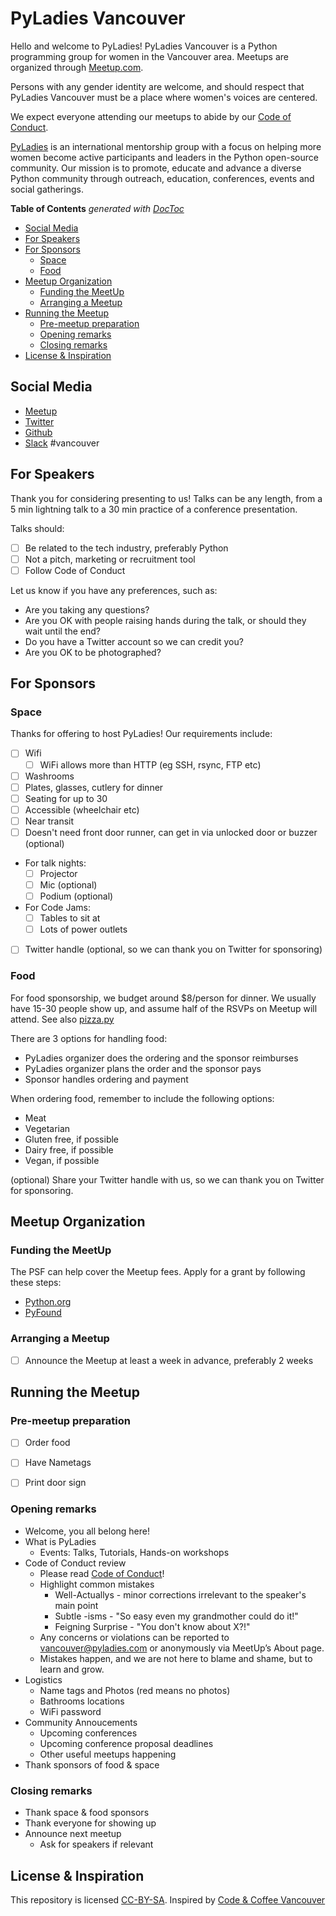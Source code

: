 # PyLadies Vancouver

Hello and welcome to PyLadies!
PyLadies Vancouver is a Python programming group for women in the Vancouver area.
Meetups are organized through [Meetup.com](https://www.meetup.com/PyLadies-Vancouver/).

Persons with any gender identity are welcome, and should respect that PyLadies Vancouver must be a place where women's voices are centered.

We expect everyone attending our meetups to abide by our [Code of Conduct](Code_of_conduct.md).

[PyLadies](http://www.pyladies.com/) is an international mentorship group with a focus on helping more women become active participants and leaders in the Python open-source community.
Our mission is to promote, educate and advance a diverse Python community through outreach, education, conferences, events and social gatherings.

<!-- START doctoc generated TOC please keep comment here to allow auto update -->
<!-- DON'T EDIT THIS SECTION, INSTEAD RE-RUN doctoc TO UPDATE -->
**Table of Contents**  *generated with [DocToc](https://github.com/thlorenz/doctoc)*

- [Social Media](#social-media)
- [For Speakers](#for-speakers)
- [For Sponsors](#for-sponsors)
  - [Space](#space)
  - [Food](#food)
- [Meetup Organization](#meetup-organization)
  - [Funding the MeetUp](#funding-the-meetup)
  - [Arranging a Meetup](#arranging-a-meetup)
- [Running the Meetup](#running-the-meetup)
  - [Pre-meetup preparation](#pre-meetup-preparation)
  - [Opening remarks](#opening-remarks)
  - [Closing remarks](#closing-remarks)
- [License & Inspiration](#license-&-inspiration)

<!-- END doctoc generated TOC please keep comment here to allow auto update -->

## Social Media

* [Meetup](https://www.meetup.com/PyLadies-Vancouver/)
* [Twitter](https://twitter.com/pyladiesvan )
* [Github](https://github.com/pyladies-vancouver/)
* [Slack](http://slackin.pyladies.com/) #vancouver


## For Speakers

Thank you for considering presenting to us!
Talks can be any length, from a 5 min lightning talk to a 30 min practice of a conference presentation.

Talks should:

- [ ] Be related to the tech industry, preferably Python
- [ ] Not a pitch, marketing or recruitment tool
- [ ] Follow Code of Conduct

Let us know if you have any preferences, such as:

- Are you taking any questions?
- Are you OK with people raising hands during the talk, or should they wait until the end?
- Do you have a Twitter account so we can credit you?
- Are you OK to be photographed?


## For Sponsors

### Space

Thanks for offering to host PyLadies!
Our requirements include:

- [ ] Wifi
    - [ ] WiFi allows more than HTTP (eg SSH, rsync, FTP etc)
- [ ] Washrooms
- [ ] Plates, glasses, cutlery for dinner
- [ ] Seating for up to 30
- [ ] Accessible (wheelchair etc)
- [ ] Near transit
- [ ] Doesn't need front door runner, can get in via unlocked door or buzzer (optional)
- For talk nights:
    - [ ] Projector
    - [ ] Mic (optional)
    - [ ] Podium (optional)
- For Code Jams:
    - [ ] Tables to sit at
    - [ ] Lots of power outlets
- [ ] Twitter handle (optional, so we can thank you on Twitter for sponsoring)

### Food

For food sponsorship, we budget around $8/person for dinner.
We usually have 15-30 people show up, and assume half of the RSVPs on Meetup will attend.
See also [pizza.py](https://github.com/BostonPython/fingertools/blob/master/pizza.py)

There are 3 options for handling food:

* PyLadies organizer does the ordering and the sponsor reimburses
* PyLadies organizer plans the order and the sponsor pays
* Sponsor handles ordering and payment

When ordering food, remember to include the following options:

* Meat
* Vegetarian
* Gluten free, if possible
* Dairy free, if possible
* Vegan, if possible

(optional) Share your Twitter handle with us, so we can thank you on Twitter for sponsoring.

## Meetup Organization

### Funding the MeetUp

The PSF can help cover the Meetup fees. Apply for a grant by following these steps:

- [Python.org](https://www.python.org/psf/grants/)
- [PyFound](http://pyfound.blogspot.ca/search?q=meetup)

### Arranging a Meetup

- [ ] Announce the Meetup at least a week in advance, preferably 2 weeks


## Running the Meetup

### Pre-meetup preparation

- [ ] Order food
- [ ] Have Nametags
- [ ] Print door sign


### Opening remarks

* Welcome, you all belong here!
* What is PyLadies
    * Events: Talks, Tutorials, Hands-on workshops
* Code of Conduct review
    * Please read [Code of Conduct](Code_of_conduct.md)!
    * Highlight common mistakes
        * Well-Actuallys - minor corrections irrelevant to the speaker's main point
        * Subtle -isms - "So easy even my grandmother could do it!"
        * Feigning Surprise - "You don't know about X?!"
    * Any concerns or violations can be reported to vancouver@pyladies.com or anonymously via MeetUp’s About page.
    * Mistakes happen, and we are not here to blame and shame, but to learn and grow.
* Logistics
    * Name tags and Photos (red means no photos)
    * Bathrooms locations
    * WiFi password
* Community Annoucements
    * Upcoming conferences
    * Upcoming conference proposal deadlines
    * Other useful meetups happening
* Thank sponsors of food & space

### Closing remarks

* Thank space & food sponsors
* Thank everyone for showing up
* Announce next meetup
    * Ask for speakers if relevant


## License & Inspiration

This repository is licensed [CC-BY-SA](https://creativecommons.org/licenses/by-sa/4.0/).
Inspired by [Code & Coffee Vancouver](https://github.com/Code-and-Coffee-YVR/how-to-organize)

